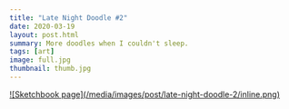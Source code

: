 ```yaml
---
title: "Late Night Doodle #2"
date: 2020-03-19
layout: post.html
summary: More doodles when I couldn't sleep.
tags: [art]
image: full.jpg
thumbnail: thumb.jpg
---
```


<a href="/media/images/post/late-night-doodle-2/full.jpg">
  ![Sketchbook page](/media/images/post/late-night-doodle-2/inline.png)
</a>
